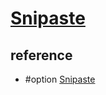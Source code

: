 # [Snipaste](https://www.snipaste.com/)

## reference

- #option [Snipaste](https://docs.snipaste.com/zh-cn/command-line-options)
